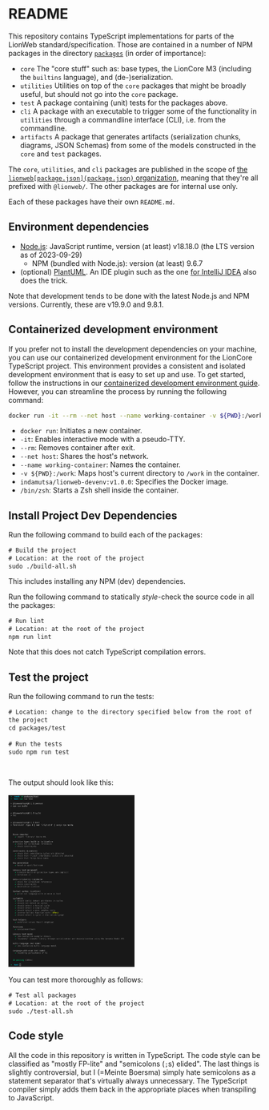 # README

This repository contains TypeScript implementations for parts of the LionWeb standard/specification.
Those are contained in a number of NPM packages in the directory [`packages`](./packages) (in order of importance):

- `core`
  The "core stuff" such as: base types, the LionCore M3 (including the `builtins` language), and (de-)serialization.
- `utilities`
  Utilities on top of the `core` packages that might be broadly useful, but should not go into the `core` package.
- `test`
  A package containing (unit) tests for the packages above.
- `cli`
  A package with an executable to trigger some of the functionality in `utilities` through a commandline interface (CLI), i.e. from the commandline.
- `artifacts`
  A package that generates artifacts (serialization chunks, diagrams, JSON Schemas) from some of the models constructed in the `core` and `test` packages.

The `core`, `utilities`, and `cli` packages are published in the scope of [the `lionweb[package.json](package.json)` organization](https://www.npmjs.com/org/lionweb), meaning that they're all prefixed with `@lionweb/`.
The other packages are for internal use only.

Each of these packages have their own `README.md`.

## Environment dependencies

- [Node.js](https://nodejs.org/): JavaScript runtime, version (at least) v18.18.0 (the LTS version as of 2023-09-29)
  - NPM (bundled with Node.js): version (at least) 9.6.7
- (optional) [PlantUML](https://plantuml.com/).
  An IDE plugin such as the one [for IntelliJ IDEA](https://plugins.jetbrains.com/plugin/7017-plantuml-integration) also does the trick.

Note that development tends to be done with the latest Node.js and NPM versions.
Currently, these are v19.9.0 and 9.8.1.

## Containerized development environment

If you prefer not to install the development dependencies on your machine, you can use our containerized development environment for the LionCore TypeScript project. This environment provides a consistent and isolated development environment that is easy to set up and use. To get started, follow the instructions in our [containerized development environment guide](./documentation/dev-environment.md). However, you can streamline the process by running the following command:

```sh
docker run -it --rm --net host --name working-container -v ${PWD}:/work indamutsa/lionweb-devenv:v1.0.0 /bin/zsh
```

- `docker run`: Initiates a new container.
- `-it`: Enables interactive mode with a pseudo-TTY.
- `--rm`: Removes container after exit.
- `--net host`: Shares the host's network.
- `--name working-container`: Names the container.
- `-v ${PWD}:/work`: Maps host's current directory to `/work` in the container.
- `indamutsa/lionweb-devenv:v1.0.0`: Specifies the Docker image.
- `/bin/zsh`: Starts a Zsh shell inside the container.

## Install Project Dev Dependencies

Run the following command to build each of the packages:

```shell
# Build the project
# Location: at the root of the project
sudo ./build-all.sh
```

This includes installing any NPM (dev) dependencies.

Run the following command to statically _style_-check the source code in all the packages:

```shell
# Run lint
# Location: at the root of the project
npm run lint
```

Note that this does not catch TypeScript compilation errors.

## Test the project

Run the following command to run the tests:

```shell
# Location: change to the directory specified below from the root of the project
cd packages/test

# Run the tests
sudo npm run test
```

<br />

The output should look like this:
<br />
<br />
<img src="./documentation/images/test-output.png" alt="test" width="50%"/>

You can test more thoroughly as follows:

```shell
# Test all packages
# Location: at the root of the project
sudo ./test-all.sh
```

## Code style

All the code in this repository is written in TypeScript.
The code style can be classified as "mostly FP-lite" and "semicolons (`;`s) elided".
The last things is slightly controversial, but I (=Meinte Boersma) simply hate semicolons as a statement separator that's virtually always unnecessary.
The TypeScript compiler simply adds them back in the appropriate places when transpiling to JavaScript.
